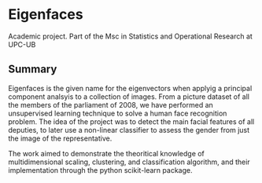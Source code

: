 # Eigenfaces

Academic project. Part of the Msc in Statistics and Operational Research at UPC-UB

## Summary
Eigenfaces is the given name for the eigenvectors when applyig a principal component analsyis to a collection of images. From a picture dataset of all the members of the parliament of 2008, we have performed an unsupervised learning technique to solve a human face recognition problem. The idea of the project was to detect the main facial features of all deputies, to later use a non-linear classifier to assess the gender from just the image of the representative.

The work aimed to demonstrate the theoritical knowledge of multidimensional scaling, clustering, and classification algorithm, and their implementation through the python scikit-learn package.

